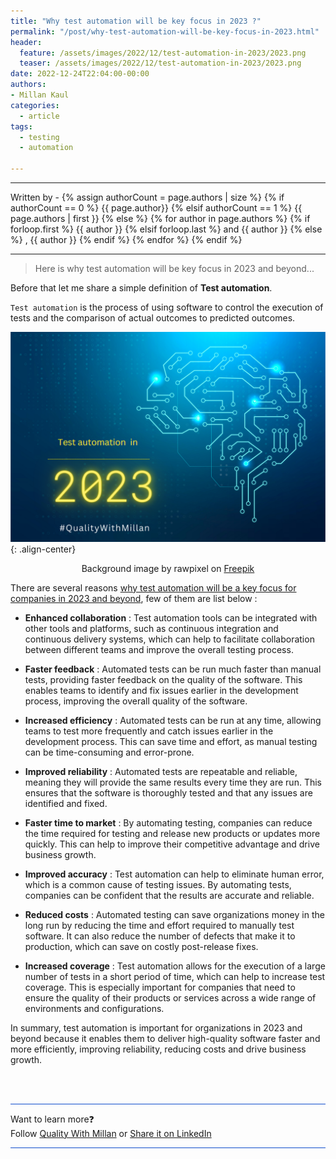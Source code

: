 ```yaml
---
title: "Why test automation will be key focus in 2023 ?"
permalink: "/post/why-test-automation-will-be-key-focus-in-2023.html"
header:
  feature: /assets/images/2022/12/test-automation-in-2023/2023.png
  teaser: /assets/images/2022/12/test-automation-in-2023/2023.png
date: 2022-12-24T22:04:00-00:00
authors:
- Millan Kaul
categories:
  - article
tags:
  - testing
  - automation
  
---
```


<hr>
<p>
 Written by -
{% assign authorCount = page.authors | size %}
{% if authorCount == 0 %}
   {{ page.author}}
{% elsif authorCount == 1 %}
    {{ page.authors | first }}         
{% else %}
    {% for author in page.authors %}
        {% if forloop.first %}
            {{ author }}
        {% elsif forloop.last %}
            and {{ author }}
        {% else %}
            , {{ author }}
        {% endif %}
    {% endfor %}
{% endif %}
</p>

<hr>

>  Here is why test automation will be key focus in 2023 and beyond...


Before that let me share a simple definition of **Test automation**.

`Test automation` is the process of using software to control the execution of tests and the comparison of actual outcomes to predicted outcomes. 


![ai-technology-brain-background](/assets/images/2022/12/test-automation-in-2023/2023.png){: .align-center}
<figcaption align = "center">Background image by rawpixel on <a href="https://www.freepik.com/free-vector/ai-technology-brain-background-vector-digital-transformation-concept_16396129.htm"> Freepik</a></figcaption>  

There are several reasons <ins>why test automation will be a key focus for companies in 2023 and beyond</ins>, few of them are list below :
  

- **Enhanced collaboration** : Test automation tools can be integrated with other tools and platforms, such as continuous integration and continuous delivery systems, which can help to facilitate collaboration between different teams and improve the overall testing process.


- **Faster feedback** : Automated tests can be run much faster than manual tests, providing faster feedback on the quality of the software. This enables teams to identify and fix issues earlier in the development process, improving the overall quality of the software.


- **Increased efficiency** : Automated tests can be run at any time, allowing teams to test more frequently and catch issues earlier in the development process. This can save time and effort, as manual testing can be time-consuming and error-prone.

 
- **Improved reliability** : Automated tests are repeatable and reliable, meaning they will provide the same results every time they are run. This ensures that the software is thoroughly tested and that any issues are identified and fixed.
  

- **Faster time to market** : By automating testing, companies can reduce the time required for testing and release new products or updates more quickly. This can help to improve their competitive advantage and drive business growth.

  
- **Improved accuracy** : Test automation can help to eliminate human error, which is a common cause of testing issues. By automating tests, companies can be confident that the results are accurate and reliable.
  
  
- **Reduced costs** : Automated testing can save organizations money in the long run by reducing the time and effort required to manually test software. It can also reduce the number of defects that make it to production, which can save on costly post-release fixes.
  

- **Increased coverage** : Test automation allows for the execution of a large number of tests in a short period of time, which can help to increase test coverage. This is especially important for companies that need to ensure the quality of their products or services across a wide range of environments and configurations.



In summary, test automation is important for organizations in 2023 and beyond because it enables them to deliver high-quality software faster and more efficiently, improving reliability, reducing costs and drive business growth.

  
<br>
<br>

<hr style="border: none; height:1px; background-color: #0F4CCC; position: relative;">

Want to learn more❓
<br> 
Follow [Quality With Millan](https://www.linkedin.com/company/quality-with-millan) or <a href="https://www.linkedin.com/shareArticle?url=https://qualitywithmillan.github.io{{ page.url }}&title=I+came+through+this+awesome+blogs+on+%0A%23QualityWithMillan" title="I came through this awesome blogs on #QualityWithMillan" target="_blank">Share it on LinkedIn</a>

<hr style="border: none; height:1px; background-color: #0F4CCC; position: relative;">
